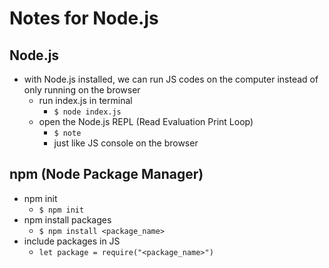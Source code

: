 # Notes for Node.js
## Node.js
- with Node.js installed, we can run JS codes on the computer instead of only running on the browser
  - run index.js in terminal
    - `$ node index.js`
  - open the Node.js REPL (Read Evaluation Print Loop)
    - `$ note`
    - just like JS console on the browser

## npm (Node Package Manager)
- npm init
  - `$ npm init`
- npm install packages
  - `$ npm install <package_name>`
- include packages in JS
  - `let package = require("<package_name>")`
